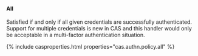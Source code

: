 #### All

Satisfied if and only if all given credentials are successfully authenticated.
Support for multiple credentials is new in CAS and this handler
would only be acceptable in a multi-factor authentication situation.
 
{% include casproperties.html properties="cas.authn.policy.all" %}
